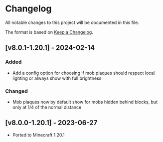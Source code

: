 # Changelog
All notable changes to this project will be documented in this file.

The format is based on [Keep a Changelog].

## [v8.0.1-1.20.1] - 2024-02-14
### Added
- Add a config option for choosing if mob plaques should respect local lighting or always show with full brightness
### Changed
- Mob plaques now by default show for mobs hidden behind blocks, but only at 1/4 of the normal distance

## [v8.0.0-1.20.1] - 2023-06-27
- Ported to Minecraft 1.20.1

[Keep a Changelog]: https://keepachangelog.com/en/1.0.0/
